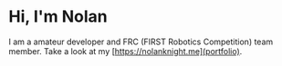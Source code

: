 # Hi, I'm Nolan
I am a amateur developer and FRC (FIRST Robotics Competition) team member.
Take a look at my [https://nolanknight.me](portfolio).
